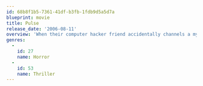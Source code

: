 ```yaml
---
id: 68b8f1b5-7361-41df-b3fb-1fdb9d5a5d7a
blueprint: movie
title: Pulse
release_date: '2006-08-11'
overview: 'When their computer hacker friend accidentally channels a mysterious wireless signal, a group of co-eds rally to stop a terrifying evil from taking over the world.'
genres:
  -
    id: 27
    name: Horror
  -
    id: 53
    name: Thriller
---
```

